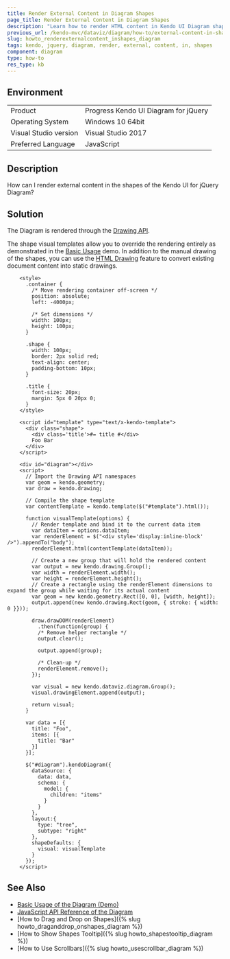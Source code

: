 ```yaml
---
title: Render External Content in Diagram Shapes
page_title: Render External Content in Diagram Shapes
description: "Learn how to render HTML content in Kendo UI Diagram shapes."
previous_url: /kendo-mvc/dataviz/diagram/how-to/external-content-in-shapes, /controls/diagrams-and-maps/diagram/how-to/external-content-in-shapes
slug: howto_renderexternalcontent_inshapes_diagram
tags: kendo, jquery, diagram, render, external, content, in, shapes
component: diagram
type: how-to
res_type: kb
---
```


## Environment

<table>
 <tr>
  <td>Product</td>
  <td>Progress Kendo UI Diagram for jQuery</td>
 </tr>
 <tr>
  <td>Operating System</td>
  <td>Windows 10 64bit</td>
 </tr>
 <tr>
  <td>Visual Studio version</td>
  <td>Visual Studio 2017</td>
 </tr>
 <tr>
  <td>Preferred Language</td>
  <td>JavaScript</td>
 </tr>
</table>

## Description

How can I render external content in the shapes of the Kendo UI for jQuery Diagram?

## Solution

The Diagram is rendered through the [Drawing API](https://docs.telerik.com/kendo-ui/framework/drawing/overview).

The shape visual templates allow you to override the rendering entirely as demonstrated in the [Basic Usage](https://demos.telerik.com/kendo-ui/diagram/index) demo. In addition to the manual drawing of the shapes, you can use the [HTML Drawing](/framework/drawing/dom-elements/overview) feature to convert existing document content into static drawings.

```dojo
    <style>
      .container {
        /* Move rendering container off-screen */
        position: absolute;
        left: -4000px;

        /* Set dimensions */
        width: 100px;
        height: 100px;
      }

      .shape {
        width: 100px;
        border: 2px solid red;
        text-align: center;
        padding-bottom: 10px;
      }

      .title {
        font-size: 20px;
        margin: 5px 0 20px 0;
      }
    </style>

    <script id="template" type="text/x-kendo-template">
      <div class="shape">
        <div class='title'>#= title #</div>
        Foo Bar
      </div>
    </script>

    <div id="diagram"></div>
    <script>
      // Import the Drawing API namespaces
      var geom = kendo.geometry;
      var draw = kendo.drawing;

      // Compile the shape template
      var contentTemplate = kendo.template($("#template").html());

      function visualTemplate(options) {
        // Render template and bind it to the current data item
        var dataItem = options.dataItem;
        var renderElement = $("<div style='display:inline-block' />").appendTo("body");
        renderElement.html(contentTemplate(dataItem));

        // Create a new group that will hold the rendered content
        var output = new kendo.drawing.Group();
        var width = renderElement.width();
        var height = renderElement.height();
        // Create a rectangle using the renderElement dimensions to expand the group while waiting for its actual content
        var geom = new kendo.geometry.Rect([0, 0], [width, height]);
        output.append(new kendo.drawing.Rect(geom, { stroke: { width: 0 }}));

        draw.drawDOM(renderElement)
          .then(function(group) {
          /* Remove helper rectangle */
          output.clear();

          output.append(group);

          /* Clean-up */
          renderElement.remove();
        });

        var visual = new kendo.dataviz.diagram.Group();
        visual.drawingElement.append(output);

        return visual;
      }

      var data = [{
        title: "Foo",
        items: [{
          title: "Bar"
        }]
      }];

      $("#diagram").kendoDiagram({
        dataSource: {
          data: data,
          schema: {
            model: {
              children: "items"
            }
          }
        },
        layout:{
          type: "tree",
          subtype: "right"
        },
        shapeDefaults: {
          visual: visualTemplate
        }
      });
    </script>
```

## See Also

* [Basic Usage of the Diagram (Demo)](https://demos.telerik.com/kendo-ui/diagram/index)
* [JavaScript API Reference of the Diagram](/api/javascript/dataviz/ui/diagram)
* [How to Drag and Drop on Shapes]({% slug howto_draganddrop_onshapes_diagram %})
* [How to Show Shapes Tooltip]({% slug howto_shapestooltip_diagram %})
* [How to Use Scrollbars]({% slug howto_usescrollbar_diagram %})
